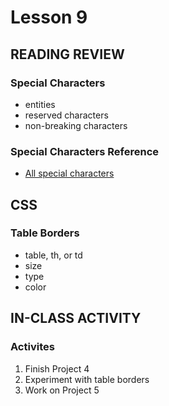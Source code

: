 # Lesson 9
    
## READING REVIEW

### Special Characters
* entities
* reserved characters
* non-breaking characters

### Special Characters Reference
* [All special characters](https://dev.w3.org/html5/html-author/charref)

## CSS

### Table Borders
* table, th, or td
* size
* type
* color


## IN-CLASS ACTIVITY

### Activites
1. Finish Project 4
2. Experiment with table borders
3. Work on Project 5
